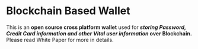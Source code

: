 # Blockchain Based Wallet
This is an **open source cross platform wallet** used for **_storing Password, Credit Card information and other Vital user information_ over Blockchain.**
Please read White Paper for more in details.
